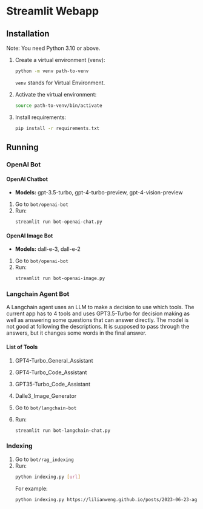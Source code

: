 # Streamlit Webapp

## Installation

Note: You need Python 3.10 or above.

1. Create a virtual environment (venv):
    ```sh
    python -m venv path-to-venv
    ```
   `venv` stands for Virtual Environment.

2. Activate the virtual environment:
    ```sh
    source path-to-venv/bin/activate
    ```

3. Install requirements:
    ```sh
    pip install -r requirements.txt
    ```

## Running

### OpenAI Bot

#### OpenAI Chatbot
* **Models:** gpt-3.5-turbo, gpt-4-turbo-preview, gpt-4-vision-preview

1. Go to `bot/openai-bot`
2. Run:
    ```sh
    streamlit run bot-openai-chat.py
    ```

#### OpenAI Image Bot
* **Models:** dall-e-3, dall-e-2

1. Go to `bot/openai-bot`
2. Run:
    ```sh
    streamlit run bot-openai-image.py
    ```

### Langchain Agent Bot

A Langchain agent uses an LLM to make a decision to use which tools. The current app has to 4 tools and uses GPT3.5-Turbo for decision making as well as answering some questions that can answer directly. The model is not good at following the descriptions. It is supposed to pass through the answers, but it changes some words in the final answer.

#### List of Tools
1. GPT4-Turbo_General_Assistant
2. GPT4-Turbo_Code_Assistant
3. GPT35-Turbo_Code_Assistant
4. Dalle3_Image_Generator

1. Go to `bot/langchain-bot`
2. Run:
    ```sh
    streamlit run bot-langchain-chat.py
    ```

### Indexing

1. Go to `bot/rag_indexing`
2. Run:
    ```sh
    python indexing.py [url]
    ```
   For example:
   ```sh
   python indexing.py https://lilianweng.github.io/posts/2023-06-23-agent/


